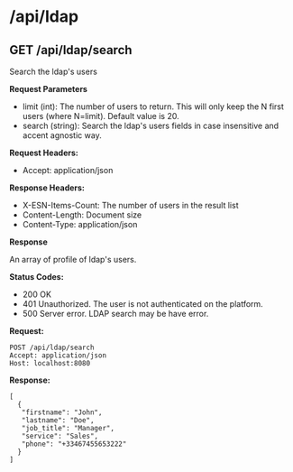 # /api/ldap

## GET /api/ldap/search

Search the ldap's users

**Request Parameters**

- limit (int): The number of users to return. This will only keep the N first users (where N=limit). Default value is 20.
- search (string): Search the ldap's users fields in case insensitive and accent agnostic way.

**Request Headers:**

- Accept: application/json

**Response Headers:**

- X-ESN-Items-Count: The number of users in the result list
- Content-Length: Document size
- Content-Type: application/json

**Response**

An array of profile of ldap's users.

**Status Codes:**

- 200 OK
- 401 Unauthorized. The user is not authenticated on the platform.
- 500 Server error. LDAP search may be have error.

**Request:**

    POST /api/ldap/search
    Accept: application/json
    Host: localhost:8080

**Response:**

    [
      {
       "firstname": "John",
       "lastname": "Doe",
       "job_title": "Manager",
       "service": "Sales",
       "phone": "+33467455653222"
      }
    ]
